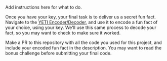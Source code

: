 Add instructions here for what to do.



Once you have your key, your final task is to deliver us a secret fun fact. Navigate to the [YETI Encoder/Decoder](https://tova.web.cern.ch/other/decoder.php), and use it to encode a fun fact of your choice, using your key. We'll use this same process to decode your fact, so you may want to check to make sure it worked. 

Make a PR to this repository with all the code you used for this project, and include your encoded fun fact in the description. You may want to read the bonus challenge before submitting your final code.  
